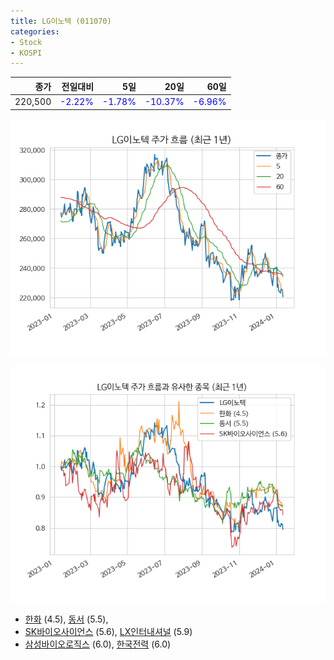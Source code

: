 ```yaml
---
title: LG이노텍 (011070)
categories:
- Stock
- KOSPI
---
```


|종가|전일대비|5일|20일|60일|
|---:|-------:|--:|---:|---:|
|220,500|<span style="color: blue">-2.22%</span>|<span style="color: blue">-1.78%</span>|<span style="color: blue">-10.37%</span>|<span style="color: blue">-6.96%</span>|


<!-- more -->

![011070](/assets/images/stock/011070.png)

![011070](/assets/images/stock/011070_sim.png)

- [한화](/000880/) (4.5), [동서](/026960/) (5.5),
- [SK바이오사이언스](/302440/) (5.6), [LX인터내셔널](/001120/) (5.9)
- [삼성바이오로직스](/207940/) (6.0), [한국전력](/015760/) (6.0)